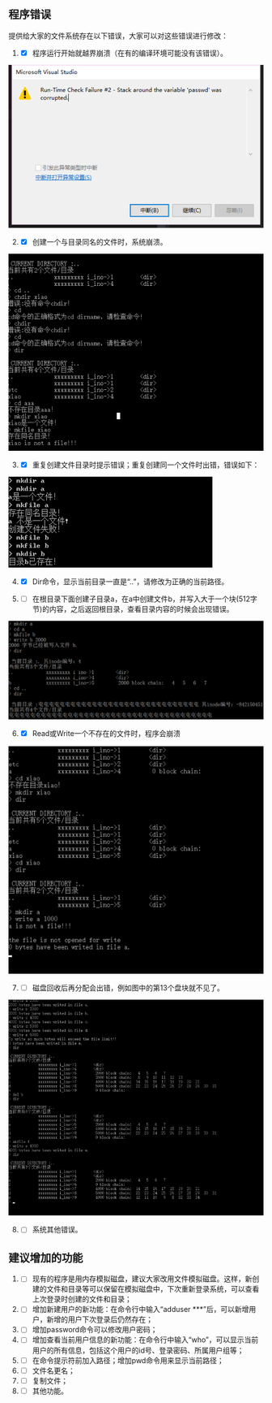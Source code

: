 ## 程序错误

提供给大家的文件系统存在以下错误，大家可以对这些错误进行修改：

 

1. - [x] 程序运行开始就越界崩溃（在有的编译环境可能没有该错误）。

 ![1](img/1.png)


2. - [x] 创建一个与目录同名的文件时，系统崩溃。

 ![2](img/2.png)



 

3. - [x] 重复创建文件目录时提示错误；重复创建同一个文件时出错，错误如下：

 ![3](img/3.png)

4. - [x] Dir命令，显示当前目录一直是“..”，请修改为正确的当前路径。

 

5. - [ ] 在根目录下面创建子目录a，在a中创建文件b，并写入大于一个块(512字节)的内容，之后返回根目录，查看目录内容的时候会出现错误。

 ![5](img/5.png)

 

6. - [x] Read或Write一个不存在的文件时，程序会崩溃

 ![6](img/6.png)

 

7. - [ ] 磁盘回收后再分配会出错，例如图中的第13个盘块就不见了。

 ![7](img/7.png)

 

8. - [ ] 系统其他错误。

 

## 建议增加的功能

1. - [ ] 现有的程序是用内存模拟磁盘，建议大家改用文件模拟磁盘。这样，新创建的文件和目录等可以保留在模拟磁盘中，下次重新登录系统，可以查看上次登录时创建的文件和目录；

2. - [ ] 增加新建用户的新功能：在命令行中输入“adduser ***”后，可以新增用户，新增的用户下次登录后仍然存在；

3. - [ ] 增加password命令可以修改用户密码；

4. - [ ] 增加查看当前用户信息的新功能：在命令行中输入“who”，可以显示当前用户的所有信息，包括这个用户的id号、登录密码、所属用户组等；

5. - [ ] 在命令提示符前加入路径；增加pwd命令用来显示当前路径；

6. - [ ] 文件名更名；

7. - [ ] 复制文件；

8. - [ ] 其他功能。